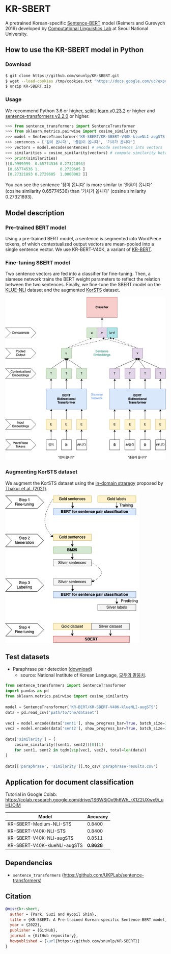 # KR-SBERT

A pretrained Korean-specific [Sentence-BERT](https://github.com/UKPLab/sentence-transformers) model (Reimers and Gurevych 2019) developed by [Computational Linguistics Lab](http://knlp.snu.ac.kr/) at Seoul National University.

## How to use the KR-SBERT model in Python

### Download

```bash
$ git clone https://github.com/snunlp/KR-SBERT.git
$ wget --load-cookies /tmp/cookies.txt "https://docs.google.com/uc?export=download&confirm=$(wget --quiet --save-cookies /tmp/cookies.txt --keep-session-cookies --no-check-certificate 'https://docs.google.com/uc?export=download&id=1vNmk_80AYwOR_GbJsWcgVPGPJjjZMY0E' -O- | sed -rn 's/.*confirm=([0-9A-Za-z_]+).*/\1\n/p')&id=1vNmk_80AYwOR_GbJsWcgVPGPJjjZMY0E" -O KR-SBERT.zip && rm -rf /tmp/cookies.txt
$ unzip KR-SBERT.zip
```

### Usage
We recommend Python 3.6 or higher, [scikit-learn v0.23.2](https://scikit-learn.org/stable/install.html) or higher and [sentence-transformers v2.2.0](https://github.com/UKPLab/sentence-transformers) or higher.

```python
>>> from sentence_transformers import SentenceTransformer
>>> from sklearn.metrics.pairwise import cosine_similarity
>>> model = SentenceTransformer('KR-SBERT/KR-SBERT-V40K-klueNLI-augSTS') # or your file path
>>> sentences = ['잠이 옵니다', '졸음이 옵니다', '기차가 옵니다']
>>> vectors = model.encode(sentences) # encode sentences into vectors
>>> similarities = cosine_similarity(vectors) # compute similarity between sentence vectors
>>> print(similarities)
[[0.9999999  0.65774536 0.27321893]
 [0.65774536 1.         0.2729605 ]
 [0.27321893 0.2729605  1.0000002 ]]

```

You can see the sentence '잠이 옵니다' is more similar to '졸음이 옵니다' (cosine similarity 0.65774536) than '기차가 옵니다' (cosine similarity 0.27321893).


## Model description

### Pre-trained BERT model

Using a pre-trained BERT model, a sentence is segmented into WordPiece tokens, of which contextualized output vectors are mean-pooled into a single sentence vector. We use KR-BERT-V40K, a variant of [KR-BERT](https://github.com/snunlp/KR-BERT).

### Fine-tuning SBERT model

Two sentence vectors are fed into a classifier for fine-tuning. Then, a siamese network trains the BERT weight parameters to reflect the relation between the two sentences. Finally, we fine-tune the SBERT model on the [KLUE-NLI](https://github.com/KLUE-benchmark/KLUE) dataset and the augmented [KorSTS](https://github.com/kakaobrain/KorNLUDatasets) dataset.

![](https://raw.githubusercontent.com/snunlp/KR-SBERT/main/sbert-siamese-draw-2.png)

### Augmenting KorSTS dataset

We augment the KorSTS dataset using the [in-domain straregy](https://www.sbert.net/examples/training/data_augmentation/README.html) proposed by [Thakur et al. (2021)](https://aclanthology.org/2021.naacl-main.28/).

![](https://raw.githubusercontent.com/snunlp/KR-SBERT/main/sbert-augmentation-draw.png)

## Test datasets

+ Paraphrase pair detection ([download](https://drive.google.com/file/d/1trEt1QcRG2XLxMqf0ZwIVIZGDweC3VdM/view?usp=sharing))
    + source: National Institute of Korean Language, [모두의 말뭉치](https://corpus.korean.go.kr/).

```python
from sentence_transformers import SentenceTransformer
import pandas as pd
from sklearn.metrics.pairwise import cosine_similarity

model = SentenceTransformer('KR-BERT/KR-SBERT-V40K-klueNLI-augSTS')
data = pd.read_csv('path/to/the/dataset')

vec1 = model.encode(data['sent1'], show_progress_bar=True, batch_size=32)
vec2 = model.encode(data['sent2'], show_progress_bar=True, batch_size=32)

data['similarity'] = [
    cosine_similarity([sent1, sent2])[0][1]
    for sent1, sent2 in tqdm(zip(vec1, vec2), total=len(data))
]

data[['paraphrase', 'similarity']].to_csv('paraphrase-results.csv')

```

## Application for document classification

Tutorial in Google Colab: https://colab.research.google.com/drive/1S6WSjOx9h6Wh_rX1Z2UXwx9i_uHLlOiM


|Model|Accuracy|
|-|-|
|KR-SBERT-Medium-NLI-STS|0.8400|
|KR-SBERT-V40K-NLI-STS|0.8400|
|KR-SBERT-V40K-NLI-augSTS|0.8511|
|KR-SBERT-V40K-klueNLI-augSTS|**0.8628**|

## Dependencies

+ `sentence_transformers` (https://github.com/UKPLab/sentence-transformers)

## Citation
```bibtex
@misc{kr-sbert,
  author = {Park, Suzi and Hyopil Shin},
  title = {KR-SBERT: A Pre-trained Korean-specific Sentence-BERT model},
  year = {2022},
  publisher = {GitHub},
  journal = {GitHub repository},
  howpublished = {\url{https://github.com/snunlp/KR-SBERT}}
}
```
